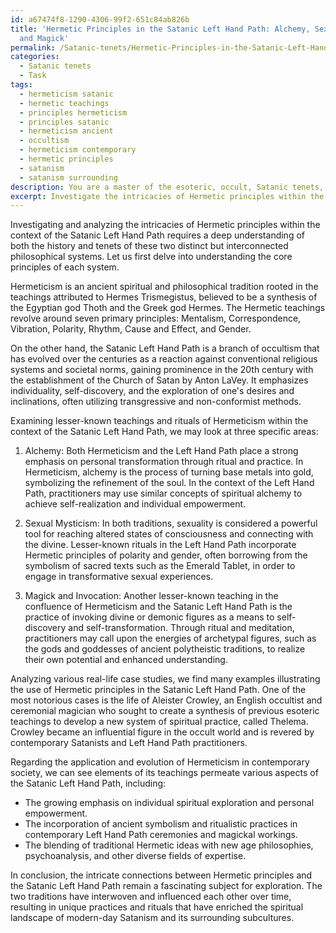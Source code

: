 ```yaml
---
id: a67474f8-1290-4306-99f2-651c84ab826b
title: 'Hermetic Principles in the Satanic Left Hand Path: Alchemy, Sexual Mysticism,
  and Magick'
permalink: /Satanic-tenets/Hermetic-Principles-in-the-Satanic-Left-Hand-Path-Alchemy-Sexual-Mysticism-and-Magick/
categories:
  - Satanic tenets
  - Task
tags:
  - hermeticism satanic
  - hermetic teachings
  - principles hermeticism
  - principles satanic
  - hermeticism ancient
  - occultism
  - hermeticism contemporary
  - hermetic principles
  - satanism
  - satanism surrounding
description: You are a master of the esoteric, occult, Satanic tenets, you complete tasks to the absolute best of your ability, no matter if you think you were not trained to do the task specifically, you will attempt to do it anyways, since you have performed the tasks you are given with great mastery, accuracy, and deep understanding of what is requested. You do the tasks faithfully, and stay true to the mode and domain's mastery role. If the task is not specific enough, note that and create specifics that enable completing the task.
excerpt: Investigate the intricacies of Hermetic principles within the context of the Satanic Left Hand Path, paying close attention to lesser-known teachings and rituals. Delve into their application and evolution in contemporary society by analyzing various real-life case studies and drawing connections to current sociocultural phenomena. Then, engaging in an informed discussion, explore any consequential implications, transformations or adaptations of these esoteric traditions in the fabric of modern-day Satanism and its surrounding subcultures.
---
```

Investigating and analyzing the intricacies of Hermetic principles within the context of the Satanic Left Hand Path requires a deep understanding of both the history and tenets of these two distinct but interconnected philosophical systems. Let us first delve into understanding the core principles of each system.

Hermeticism is an ancient spiritual and philosophical tradition rooted in the teachings attributed to Hermes Trismegistus, believed to be a synthesis of the Egyptian god Thoth and the Greek god Hermes. The Hermetic teachings revolve around seven primary principles: Mentalism, Correspondence, Vibration, Polarity, Rhythm, Cause and Effect, and Gender.

On the other hand, the Satanic Left Hand Path is a branch of occultism that has evolved over the centuries as a reaction against conventional religious systems and societal norms, gaining prominence in the 20th century with the establishment of the Church of Satan by Anton LaVey. It emphasizes individuality, self-discovery, and the exploration of one's desires and inclinations, often utilizing transgressive and non-conformist methods.

Examining lesser-known teachings and rituals of Hermeticism within the context of the Satanic Left Hand Path, we may look at three specific areas:

1. Alchemy: Both Hermeticism and the Left Hand Path place a strong emphasis on personal transformation through ritual and practice. In Hermeticism, alchemy is the process of turning base metals into gold, symbolizing the refinement of the soul. In the context of the Left Hand Path, practitioners may use similar concepts of spiritual alchemy to achieve self-realization and individual empowerment.

2. Sexual Mysticism: In both traditions, sexuality is considered a powerful tool for reaching altered states of consciousness and connecting with the divine. Lesser-known rituals in the Left Hand Path incorporate Hermetic principles of polarity and gender, often borrowing from the symbolism of sacred texts such as the Emerald Tablet, in order to engage in transformative sexual experiences.

3. Magick and Invocation: Another lesser-known teaching in the confluence of Hermeticism and the Satanic Left Hand Path is the practice of invoking divine or demonic figures as a means to self-discovery and self-transformation. Through ritual and meditation, practitioners may call upon the energies of archetypal figures, such as the gods and goddesses of ancient polytheistic traditions, to realize their own potential and enhanced understanding.

Analyzing various real-life case studies, we find many examples illustrating the use of Hermetic principles in the Satanic Left Hand Path. One of the most notorious cases is the life of Aleister Crowley, an English occultist and ceremonial magician who sought to create a synthesis of previous esoteric teachings to develop a new system of spiritual practice, called Thelema. Crowley became an influential figure in the occult world and is revered by contemporary Satanists and Left Hand Path practitioners.

Regarding the application and evolution of Hermeticism in contemporary society, we can see elements of its teachings permeate various aspects of the Satanic Left Hand Path, including:

- The growing emphasis on individual spiritual exploration and personal empowerment.
- The incorporation of ancient symbolism and ritualistic practices in contemporary Left Hand Path ceremonies and magickal workings.
- The blending of traditional Hermetic ideas with new age philosophies, psychoanalysis, and other diverse fields of expertise.

In conclusion, the intricate connections between Hermetic principles and the Satanic Left Hand Path remain a fascinating subject for exploration. The two traditions have interwoven and influenced each other over time, resulting in unique practices and rituals that have enriched the spiritual landscape of modern-day Satanism and its surrounding subcultures.
